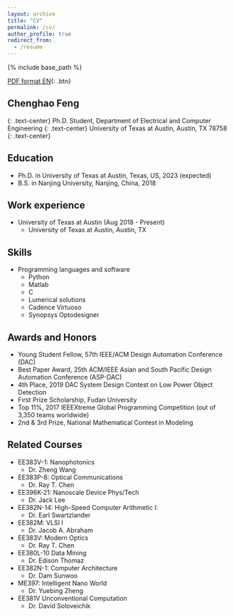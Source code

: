 ```yaml
---
layout: archive
title: "CV"
permalink: /cv/
author_profile: true
redirect_from:
  - /resume
---
```


{% include base_path %}

[PDF format EN](/files/Resume_CFeng.pdf){: .btn}

## Chenghao Feng
{: .text-center}
Ph.D. Student,  Department of Electrical and Computer Engineering
{: .text-center}
University of Texas at Austin,  Austin, TX 78758
{: .text-center}

Education
------
* Ph.D. in University of Texas at Austin, Texas, US, 2023 (expected)
* B.S. in Nanjing University, Nanjing, China, 2018


Work experience
------
* University of Texas at Austin (Aug 2018 - Present)
  * University of Texas at Austin, Austin, TX


Skills
------
* Programming languages and software
  * Python
  * Matlab
  * C
  * Lumerical solutions
  * Cadence Virtuoso
  * Synopsys Optodesigner 


Awards and Honors
------
* Young Student Fellow, 57th IEEE/ACM Design Automation Conference (DAC)
* Best Paper Award, 25th ACM/IEEE Asian and South Pacific Design Automation Conference (ASP-DAC)
* 4th Place, 2019 DAC System Design Contest on Low Power Object Detection
* First Prize Scholarship, Fudan University
* Top 11%, 2017 IEEEXtreme Global Programming Competition (out of 3,350 teams worldwide)
* 2nd & 3rd Prize, National Mathematical Contest in Modeling


Related Courses
------
* EE383V-1: Nanophotonics
  * Dr. Zheng Wang
* EE383P-8: Optical Communications 
  * Dr. Ray T. Chen
* EE396K-21: Nanoscale Device Phys/Tech
  * Dr. Jack Lee
* EE382N-14: High-Speed Computer Arithmetic I:
  * Dr. Earl Swartzlander
* EE382M: VLSI I
  * Dr. Jacob A. Abraham
* EE383V: Modern Optics
  * Dr. Ray T. Chen 
* EE380L-10 Data Mining 
  * Dr. Edison Thomaz
* EE382N-1: Computer Architecture
  * Dr. Dam Sunwoo
* ME397: Intelligent Nano World 
  * Dr. Yuebing Zheng
* EE381V Unconventional Computation
  * Dr. David Soloveichik 


